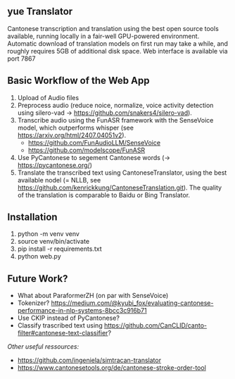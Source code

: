 **yue Translator**
-----------------
Cantonese transcription and translation using the best open source tools available, running locally in a fair-well GPU-powered environment.
Automatic download of translation models on first run may take a while, and roughly requires 5GB of additional disk space.
Web interface is available via port 7867

Basic Workflow of the Web App
-----------------------------
1)   Upload of Audio files
2)   Preprocess audio (reduce noice, normalize, voice activity detection using silero-vad -> https://github.com/snakers4/silero-vad).
3)   Transcribe audio using the FunASR framework with the SenseVoice model, which outperforms whisper (see https://arxiv.org/html/2407.04051v2).
      + https://github.com/FunAudioLLM/SenseVoice
      + https://github.com/modelscope/FunASR 
4)   Use PyCantonese to segement Cantonese words (-> https://pycantonese.org/)
5)   Translate the transcribed text using CantoneseTranslator, using the best available nodel (= NLLB, see https://github.com/kenrickkung/CantoneseTranslation.git). The quality of the translation is comparable to Baidu or Bing Translator.

Installation
------------
1)   python -m venv venv
2)   source venv/bin/activate
3)   pip install -r requirements.txt
4)   python web.py

Future Work?
------------
-   What about ParaformerZH (on par with SenseVoice)
-   Tokenizer? https://medium.com/@kyubi_fox/evaluating-cantonese-performance-in-nlp-systems-8bcc3c916b71
-   Use CKIP instead of PyCantonese?
-   Classify trascribed text using https://github.com/CanCLID/canto-filter#cantonese-text-classifier?
   
*Other useful ressources:*
+ https://github.com/ingeniela/simtracan-translator
+ https://www.cantonesetools.org/de/cantonese-stroke-order-tool
